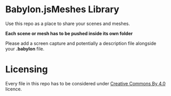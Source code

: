 # Babylon.jsMeshes Library

Use this repo as a place to share your scenes and meshes.

**Each scene or mesh has to be pushed inside its own folder**

Please add a screen capture and potentially a description file alongside your **.babylon** file.

# Licensing

Every file in this repo has to be considered under [Creative Commons By 4.0](http://creativecommons.org/licenses/by/4.0/) licence.
